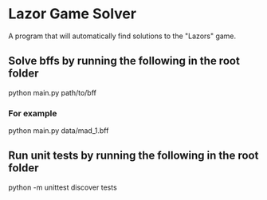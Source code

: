 # Lazor Game Solver

A program that will automatically find solutions to the "Lazors" game.

## Solve bffs by running the following in the root folder

python main.py path/to/bff

### For example

python main.py data/mad_1.bff

## Run unit tests by running the following in the root folder

python -m unittest discover tests
